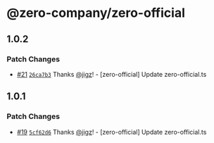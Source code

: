 # @zero-company/zero-official

## 1.0.2

### Patch Changes

- [#21](https://github.com/zero-company/zero-community/pull/21) [`26ca7b3`](https://github.com/zero-company/zero-community/commit/26ca7b373cf659bee9b75ceba4b0bcf2957cf65d) Thanks [@jigz](https://github.com/jigz)! - [zero-official] Update zero-official.ts

## 1.0.1

### Patch Changes

- [#19](https://github.com/zero-company/zero-community/pull/19) [`5cf62d6`](https://github.com/zero-company/zero-community/commit/5cf62d696ec3b1d73d311e043abec5652f242c1a) Thanks [@jigz](https://github.com/jigz)! - [zero-official] Update zero-official.ts
